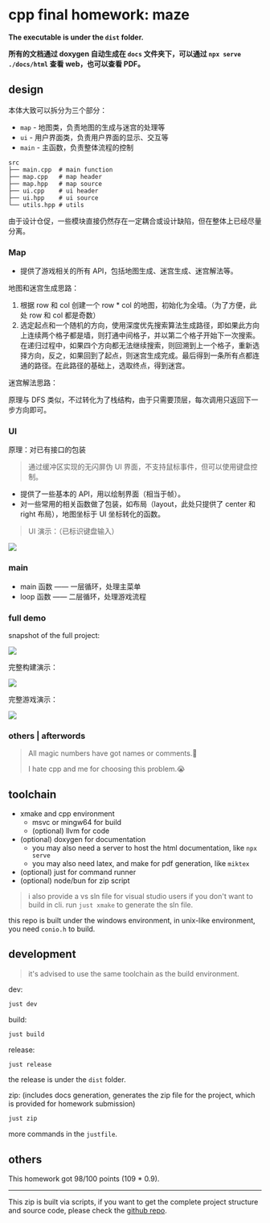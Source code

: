 # cpp final homework: maze

**The executable is under the `dist` folder.**

**所有的文档通过 doxygen 自动生成在 `docs` 文件夹下，可以通过 `npx serve ./docs/html` 查看 web，也可以查看 PDF。**

## design

本体大致可以拆分为三个部分：

- `map` - 地图类，负责地图的生成与迷宫的处理等
- `ui` - 用户界面类，负责用户界面的显示、交互等
- `main` - 主函数，负责整体流程的控制

```plaintext
src
├── main.cpp  # main function
├── map.cpp   # map header
├── map.hpp   # map source
├── ui.cpp    # ui header
├── ui.hpp    # ui source
└── utils.hpp # utils
```

由于设计仓促，一些模块直接仍然存在一定耦合或设计缺陷，但在整体上已经尽量分离。

### Map

- 提供了游戏相关的所有 API，包括地图生成、迷宫生成、迷宫解法等。

地图和迷宫生成思路：

1. 根据 row 和 col 创建一个 row \* col 的地图，初始化为全墙。（为了方便，此处 row 和 col 都是奇数）
2. 选定起点和一个随机的方向，使用深度优先搜索算法生成路径，即如果此方向上连续两个格子都是墙，则打通中间格子，并以第二个格子开始下一次搜索。在递归过程中，如果四个方向都无法继续搜索，则回溯到上一个格子，重新选择方向，反之，如果回到了起点，则迷宫生成完成。最后得到一条所有点都连通的路径。在此路径的基础上，选取终点，得到迷宫。

迷宫解法思路：

原理与 DFS 类似，不过转化为了栈结构，由于只需要顶层，每次调用只返回下一步方向即可。

### UI

原理：对已有接口的包装

> 通过缓冲区实现的无闪屏伪 UI 界面，不支持鼠标事件，但可以使用键盘控制。

- 提供了一些基本的 API，用以绘制界面（相当于帧）。
- 对一些常用的相关函数做了包装，如布局（layout，此处只提供了 center 和 right 布局），地图坐标于 UI 坐标转化的函数。

> UI 演示：（已标识键盘输入）

![](https://img.chillcicada.com/i/2024/06/19/66723fb68a129.gif)

### main

- main 函数 —— 一层循环，处理主菜单
- loop 函数 —— 二层循环，处理游戏流程
<!-- - pause 函数 —— 三层循环，处理暂停菜单 -->

### full demo

snapshot of the full project:

![](https://img.chillcicada.com/i/2024/06/19/6672542c40558.png)

完整构建演示：

![](https://img.chillcicada.com/i/2024/06/19/667240c7b03b6.gif)

完整游戏演示：

![](https://img.chillcicada.com/i/2024/06/21/66759caed23fd.gif)

### others | afterwords

> All magic numbers have got names or comments.🎈
>
> I hate cpp and me for choosing this problem.😭

## toolchain

- xmake and cpp environment
  - msvc or mingw64 for build
  - (optional) llvm for code
- (optional) doxygen for documentation
  - you may also need a server to host the html documentation, like `npx serve`
  - you may also need latex, and make for pdf generation, like `miktex`
- (optional) just for command runner
- (optional) node/bun for zip script

> i also provide a vs sln file for visual studio users if you don't want to build in cli. run `just xmake` to generate the sln file.

this repo is built under the windows environment, in unix-like environment, you need `conio.h` to build.

## development

> it's advised to use the same toolchain as the build environment.

dev:

```bash
just dev
```

build:

```bash
just build
```

release:

```bash
just release
```

the release is under the `dist` folder.

zip: (includes docs generation, generates the zip file for the project, which is provided for homework submission)

```bash
just zip
```

more commands in the `justfile`.

## others

This homework got 98/100 points (109 \* 0.9).

---

This zip is built via scripts, if you want to get the complete project structure and source code, please check the [github repo](https://github.com/chillcicada/MySchoolwork/tree/main/src/cpp1f).

